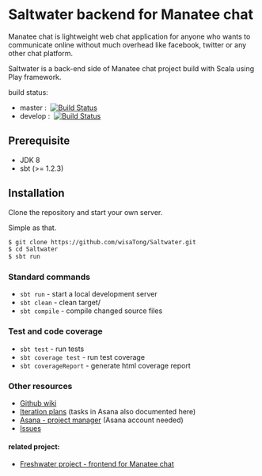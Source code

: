 # Saltwater backend for Manatee chat

Manatee chat is lightweight web chat application for anyone who wants to communicate online without much overhead 
like facebook, twitter or any other chat platform.

Saltwater is a back-end side of Manatee chat project build with Scala using Play framework.

build status:
   * master : &nbsp;[![Build Status](https://travis-ci.com/wisaTong/Saltwater.svg?branch=master)](https://travis-ci.com/wisaTong/Saltwater)
   * develop : &nbsp;[![Build Status](https://travis-ci.com/wisaTong/Saltwater.svg?branch=develop)](https://travis-ci.com/wisaTong/Saltwater)

## Prerequisite
   * JDK 8
   * sbt (>= 1.2.3)

## Installation
Clone the repository and start your own server.

Simple as that.

```bash
$ git clone https://github.com/wisaTong/Saltwater.git
$ cd Saltwater   
$ sbt run

```

### Standard commands
   * `sbt run` - start a local development server
   * `sbt clean` - clean target/
   * `sbt compile` - compile changed source files
### Test and code coverage
   * `sbt test` - run tests
   * `sbt coverage test` - run test coverage
   * `sbt coverageReport` - generate html coverage report

### Other resources
* [Github wiki](https://github.com/wisaTong/Saltwater/wiki)
* [Iteration plans](https://github.com/wisaTong/Saltwater/wiki/Iteration-plans) (tasks in Asana also documented here)
* [Asana - project manager](https://app.asana.com/0/859032763601310/864258955335348) (Asana account needed)
* [Issues](https://github.com/wisaTong/Saltwater/issues)

#### related project:
* [Freshwater project - frontend for Manatee chat](https://github.com/wisaTong/Freshwater)
